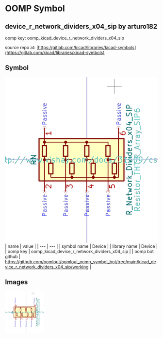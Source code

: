 # OOMP Symbol  
## device_r_network_dividers_x04_sip  by arturo182  
  
oomp key: oomp_kicad_device_r_network_dividers_x04_sip  
  
source repo at: [https://gitlab.com/kicad/libraries/kicad-symbols](https://gitlab.com/kicad/libraries/kicad-symbols)  
## Symbol  
  
[![working.png](working_600.png)](working.png)  
| name | value | 
| --- | --- | 
| symbol name | Device | 
| library name | Device | 
| oomp key | oomp_kicad_device_r_network_dividers_x04_sip | 
| oomp bot github | https://github.com/oomlout/oomlout_oomp_symbol_bot/tree/main/kicad_device_r_network_dividers_x04_sip/working | 
## Images  
  
[![working.png](working_140.png)](working.png)  
